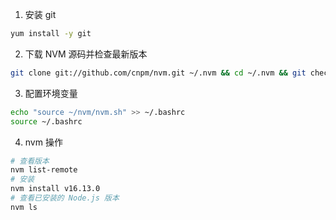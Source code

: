 1. 安装 git
```bash
yum install -y git
```

2. 下载 NVM 源码并检查最新版本
```bash
git clone git://github.com/cnpm/nvm.git ~/.nvm && cd ~/.nvm && git checkout `git describe --abbrev=0 --tags`
```

3. 配置环境变量
```bash
echo "source ~/nvm/nvm.sh" >> ~/.bashrc
source ~/.bashrc
```

4. nvm 操作
```bash
# 查看版本
nvm list-remote
# 安装
nvm install v16.13.0
# 查看已安装的 Node.js 版本
nvm ls
```
